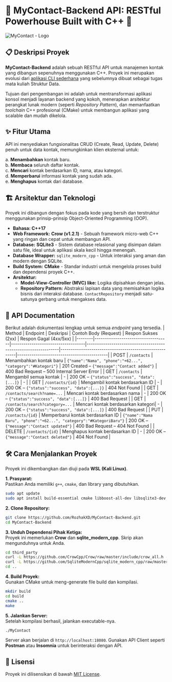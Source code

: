 # 🚀 MyContact-Backend API: RESTful Powerhouse Built with C++ 🌟

![MyContact - Logo](https://github.com/user-attachments/assets/448a5786-41cb-4d00-a68f-b83467e8470a)

## 📋 Deskripsi Proyek

**MyContact-Backend** adalah sebuah RESTful API untuk manajemen kontak yang dibangun sepenuhnya menggunakan C++. Proyek ini merupakan evolusi dari [aplikasi CLI sederhana](https://raw.githubusercontent.com/RozhakXD/MyContact-Backend/refs/heads/main/Main.cpp) yang sebelumnya dibuat sebagai tugas mata kuliah Struktur Data.

Tujuan dari pengembangan ini adalah untuk mentransformasi aplikasi konsol menjadi layanan backend yang kokoh, menerapkan arsitektur perangkat lunak modern (seperti _Repository Pattern_), dan memanfaatkan _toolchain_ C++ profesional (CMake) untuk membangun aplikasi yang scalable dan mudah dikelola.

## ✨ Fitur Utama

API ini menyediakan fungsionalitas CRUD (Create, Read, Update, Delete) penuh untuk data kontak, memungkinkan klien eksternal untuk:

a. **Menambahkan** kontak baru.  
b. **Membaca** seluruh daftar kontak.  
c. **Mencari** kontak berdasarkan ID, nama, atau kategori.  
d. **Memperbarui** informasi kontak yang sudah ada.  
e. **Menghapus** kontak dari database.  

## 🏗️ Arsitektur dan Teknologi

Proyek ini dibangun dengan fokus pada kode yang bersih dan terstruktur menggunakan prinsip-prinsip Object-Oriented Programming (OOP).

- **Bahasa: C++17**
- **Web Framework:** **Crow (v1.2.1)** - Sebuah framework micro-web C++ yang ringan dan cepat untuk membangun API.
- **Database:** **SQLite3** - Sistem database relasional yang disimpan dalam satu file, ideal untuk aplikasi skala kecil hingga menengah.
- **Database Wrapper:** `sqlite_modern_cpp` - Untuk interaksi yang aman dan modern dengan SQLite.
- **Build System:** **CMake** - Standar industri untuk mengelola proses build dan dependensi proyek C++.
- **Arsitektur:**
  - **Model-View-Controller (MVC) like:** Logika dipisahkan dengan jelas.
  - **Repository Pattern:** Abstraksi lapisan data yang memisahkan logika bisnis dari interaksi database. `ContactRepository` menjadi satu-satunya gerbang untuk mengakses data.

## 🚀 API Documentation

Berikut adalah dokumentasi lengkap untuk semua _endpoint_ yang tersedia.
| Method | Endpoint                           | Deskripsi                          | Contoh Body (Request)                                          | Respon Sukses (2xx)                                   | Respon Gagal (4xx/5xx)                     |
|--------|------------------------------------|------------------------------------|----------------------------------------------------------------|--------------------------------------------------------|--------------------------------------------|
| POST   | `/contacts`                        | Menambahkan kontak baru            | `{"name":"Nama", "phone":"+62...", "category":"#Kategori"}`     | 201 Created – `{"message":"Contact added"}`           | 400 Bad Request – 500 Internal Server Error |
| GET    | `/contacts`                        | Mengambil semua kontak             | -                                                              | 200 OK – `{"status":"success", "data":[...]}`         | -                                          |
| GET    | `/contacts/{id}`                   | Mengambil kontak berdasarkan ID    | -                                                              | 200 OK – `{"status":"success", "data":{...}}`         | 404 Not Found                             |
| GET    | `/contacts/search?name=...`        | Mencari kontak berdasarkan nama    | -                                                              | 200 OK – `{"status":"success", "data":[...]}`         | 400 Bad Request                           |
| GET    | `/contacts/search?category=...`    | Mencari kontak berdasarkan kategori| -                                                              | 200 OK – `{"status":"success", "data":[...]}`         | 400 Bad Request                           |
| PUT    | `/contacts/{id}`                   | Memperbarui kontak berdasarkan ID  | `{"name":"Nama Baru", "phone":"+62...", "category":"#KategoriBaru"}` | 200 OK – `{"message":"Contact updated"}`             | 400 Bad Request – 404 Not Found           |
| DELETE | `/contacts/{id}`                   | Menghapus kontak berdasarkan ID    | -                                                              | 200 OK – `{"message":"Contact deleted"}`              | 404 Not Found                             |

## 🛠️ Cara Menjalankan Proyek

Proyek ini dikembangkan dan diuji pada **WSL (Kali Linux)**.

**1. Prasyarat:**  
Pastikan Anda memiliki `g++`, `cmake`, dan library yang dibutuhkan.

```bash
sudo apt update
sudo apt install build-essential cmake libboost-all-dev libsqlite3-dev
```

**2. Clone Repository:**  

```bash
git clone https://github.com/RozhakXD/MyContact-Backend.git
cd MyContact-Backend
```

**3. Unduh Dependensi Pihak Ketiga:**  
Proyek ini memerlukan **Crow** dan **sqlite_modern_cpp**. Skrip akan mengunduhnya untuk Anda.

```bash
cd third_party
curl -L https://github.com/CrowCpp/Crow/raw/master/include/crow_all.h -o crow_all.h
curl -L https://github.com/SqliteModernCpp/sqlite_modern_cpp/raw/master/hdr/sqlite_modern_cpp.h -o sqlite_modern_cpp.h
cd ..
```

**4. Build Proyek:**  
Gunakan CMake untuk meng-generate file build dan kompilasi.

```bash
mkdir build
cd build
cmake ..
make
```

**5. Jalankan Server:**  
Setelah kompilasi berhasil, jalankan executable-nya.

```bash
./MyContact
```

Server akan berjalan di `http://localhost:18080`. Gunakan API Client seperti **Postman** atau **Insomnia** untuk berinteraksi dengan API.

## 📜 Lisensi

Proyek ini dilisensikan di bawah [MIT License](LICENSE).
